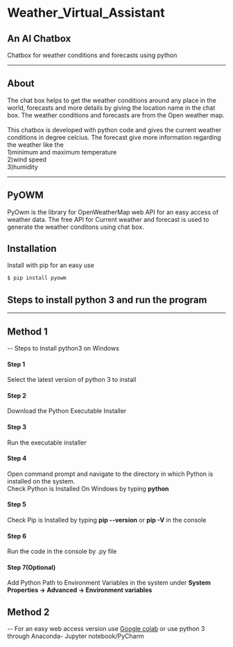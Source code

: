 # Weather_Virtual_Assistant 
## An AI Chatbox 
Chatbox for weather conditions and forecasts using python

-------------

## About 

The chat box helps to get the weather conditions around any place in the world, forecasts and more details by giving the location name in the chat box. The weather conditions and forecasts are from the Open weather map. <br/>
<br/>
This chatbox is developed with python code and gives the current weather conditions in degree celcius. The forecast give more information regarding the weather like the <br/>
   1)minimum and maximum temperature <br/>
   2)wind speed <br/>
   3)humidity <br/>
   
-------------   
 ## PyOWM
PyOwm is the library for OpenWeatherMap web API for an easy access of weather data. The free API for Current weather and forecast is used to generate the weather conditons using chat box.
## Installation 
Install with pip for an easy use

```python
$ pip install pyowm
```

   
## Steps to install python 3 and run the program
-------------
## Method 1

-- Steps to Install python3 on Windows <br/>
#### Step 1
Select the latest version of python 3 to install
#### Step 2
Download the Python Executable Installer
#### Step 3
Run the executable installer
#### Step 4
Open command prompt and navigate to the directory in which Python is installed on the system. <br/>
Check Python is Installed On Windows by typing **python**
#### Step 5
Check Pip is Installed by typing **pip --version** or **pip -V** in the console
#### Step 6
Run the code in the console by .py file
#### Step 7(Optional)
Add Python Path to Environment Variables in the system under **System Properties -> Advanced -> Environment variables**

## Method 2

-- For an easy web access version use [Google colab](https://colab.research.google.com/drive/1WgdLpkqNBf3AB8LPUxpMkErVnv2yLAiA?usp=sharing) 
or use python 3 through Anaconda- Jupyter notebook/PyCharm
